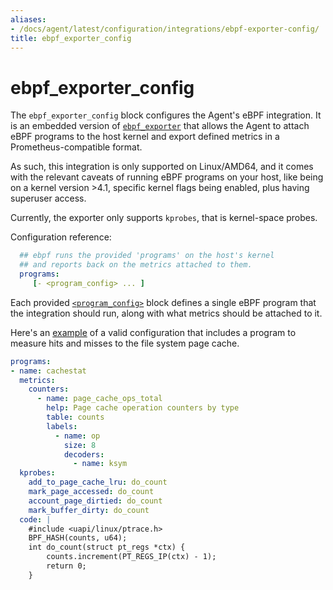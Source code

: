 ```yaml
---
aliases:
- /docs/agent/latest/configuration/integrations/ebpf-exporter-config/
title: ebpf_exporter_config
---
```


# ebpf_exporter_config

The `ebpf_exporter_config` block configures the Agent's eBPF integration.
It is an embedded version of
[`ebpf_exporter`](https://github.com/cloudflare/ebpf_exporter)
that allows the Agent to attach eBPF programs to the host kernel
and export defined metrics in a Prometheus-compatible format.

As such, this integration is only supported on Linux/AMD64, and
it comes with the relevant caveats of running eBPF programs 
on your host, like being on a kernel version >4.1, specific
kernel flags being enabled, plus having superuser access.

Currently, the exporter only supports `kprobes`, that is
kernel-space probes.

Configuration reference:

```yaml
  ## ebpf runs the provided 'programs' on the host's kernel
  ## and reports back on the metrics attached to them.
  programs: 
     [- <program_config> ... ]
```

Each provided [`<program_config>`](https://pkg.go.dev/github.com/cloudflare/ebpf_exporter@v1.2.5/config#Program) block defines a single eBPF program that the integration should run, along with what metrics should be attached to it.

Here's an [example](https://github.com/cloudflare/ebpf_exporter/blob/master/examples/cachestat.yaml) of a valid configuration that includes a program to measure hits and misses to the file system page cache.

```yaml
programs:
- name: cachestat
  metrics:
    counters:
      - name: page_cache_ops_total
        help: Page cache operation counters by type
        table: counts
        labels:
          - name: op
            size: 8
            decoders:
              - name: ksym
  kprobes:
    add_to_page_cache_lru: do_count
    mark_page_accessed: do_count
    account_page_dirtied: do_count
    mark_buffer_dirty: do_count
  code: |
    #include <uapi/linux/ptrace.h>
    BPF_HASH(counts, u64);
    int do_count(struct pt_regs *ctx) {
        counts.increment(PT_REGS_IP(ctx) - 1);
        return 0;
    }
```
